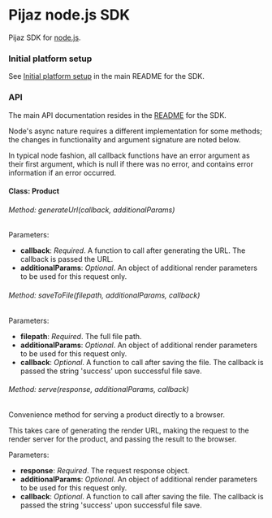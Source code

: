 Pijaz node.js SDK
=================

Pijaz SDK for [node.js](http://nodejs.org).


### Initial platform setup

See [Initial platform setup](https://github.com/pijaz/pijaz-sdk#initial-platform-setup) in the main README for the SDK.


### API

The main API documentation resides in the [README](https://github.com/pijaz/pijaz-sdk#api) for the SDK.

Node's async nature requires a different implementation for some methods; the changes in functionality and argument signature are noted below.

In typical node fashion, all callback functions have an error argument as their first argument, which is null if there was no error, and contains error information if an error occurred.


#### Class: Product


###### Method: generateUrl(callback, additionalParams)

Parameters:

 * **callback**: *Required*. A function to call after generating the URL. The callback is passed the URL.
 * **additionalParams**: *Optional*. An object of additional render parameters to be used for this request only.


###### Method: saveToFile(filepath, additionalParams, callback)

Parameters:

 * **filepath**: *Required*. The full file path.
 * **additionalParams**: *Optional*. An object of additional render parameters to be used for this request only.
 * **callback**: *Optional*. A function to call after saving the file. The callback is passed the string 'success' upon successful file save.


###### Method: serve(response, additionalParams, callback)

Convenience method for serving a product directly to a browser.

This takes care of generating the render URL, making the request to the render server for the product, and passing the result to the browser.

Parameters:

 * **response**: *Required*. The request response object.
 * **additionalParams**: *Optional*. An object of additional render parameters to be used for this request only.
 * **callback**: *Optional*. A function to call after saving the file. The callback is passed the string 'success' upon successful file save.

